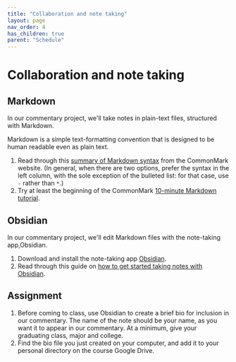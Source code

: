 ```yaml
---
title: "Collaboration and note taking"
layout: page
nav_order: 4
has_children: true
parent: "Schedule"
---
```


# Collaboration and note taking




## Markdown

In our commentary project, we'll take notes in plain-text files, structured with Markdown.


Markdown is a simple text-formatting convention that is designed to be human readable even as plain text.

1. Read through this [summary of Markdown syntax](https://commonmark.org/help/) from the CommonMark website.  (In general, when there are two options, prefer the syntax in the left column, with the sole exception of the bulleted list: for that case, use `-` rather than `*`.)
2. Try at least the beginning of the CommonMark [10-minute Markdown tutorial](https://commonmark.org/help/tutorial/).

## Obsidian

In our commentary project, we'll edit Markdown files with the note-taking app,Obsidian.

1. Download and install the note-taking app [Obsidian](https://help.obsidian.md/Getting+started/Download+and+install+Obsidian).
2. Read through this guide on [how to get started taking notes with Obsidian](https://help.obsidian.md/Getting+started/Create+a+vault).

## Assignment

1. Before coming to class, use Obsidian to create a brief bio for inclusion in our commentary. The name of the note should be your name, as you want it to appear in our commentary.  At a minimum, give your graduating class, major and college.
2. Find the bio file you just created on your computer, and add it to your personal directory on the course Google Drive.
